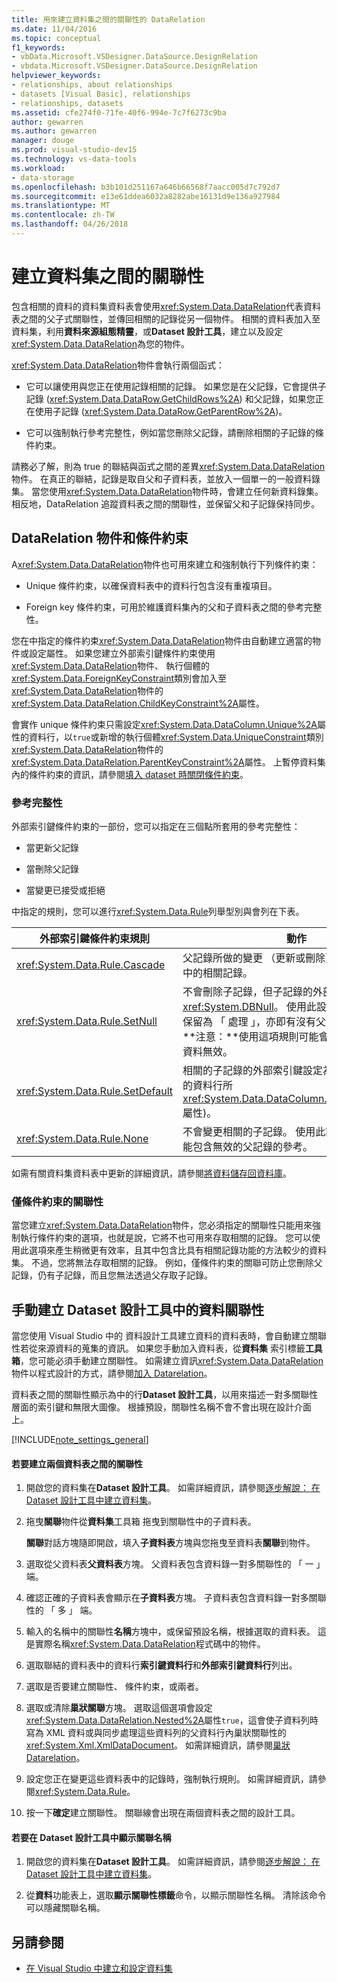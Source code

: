 ```yaml
---
title: 用來建立資料集之間的關聯性的 DataRelation
ms.date: 11/04/2016
ms.topic: conceptual
f1_keywords:
- vbData.Microsoft.VSDesigner.DataSource.DesignRelation
- vbdata.Microsoft.VSDesigner.DataSource.DesignRelation
helpviewer_keywords:
- relationships, about relationships
- datasets [Visual Basic], relationships
- relationships, datasets
ms.assetid: cfe274f0-71fe-40f6-994e-7c7f6273c9ba
author: gewarren
ms.author: gewarren
manager: douge
ms.prod: visual-studio-dev15
ms.technology: vs-data-tools
ms.workload:
- data-storage
ms.openlocfilehash: b3b101d251167a646b66568f7aacc005d7c792d7
ms.sourcegitcommit: e13e61ddea6032a8282abe16131d9e136a927984
ms.translationtype: MT
ms.contentlocale: zh-TW
ms.lasthandoff: 04/26/2018
---
```

# <a name="create-relationships-between-datasets"></a>建立資料集之間的關聯性
包含相關的資料的資料集資料表會使用<xref:System.Data.DataRelation>代表資料表之間的父子式關聯性，並傳回相關的記錄從另一個物件。 相關的資料表加入至資料集，利用**資料來源組態精靈**，或**Dataset 設計工具**，建立以及設定<xref:System.Data.DataRelation>為您的物件。

<xref:System.Data.DataRelation>物件會執行兩個函式：

-   它可以讓使用與您正在使用記錄相關的記錄。 如果您是在父記錄，它會提供子記錄 (<xref:System.Data.DataRow.GetChildRows%2A>) 和父記錄，如果您正在使用子記錄 (<xref:System.Data.DataRow.GetParentRow%2A>)。

-   它可以強制執行參考完整性，例如當您刪除父記錄，請刪除相關的子記錄的條件約束。

請務必了解，則為 true 的聯結與函式之間的差異<xref:System.Data.DataRelation>物件。 在真正的聯結，記錄是取自父和子資料表，並放入一個單一的一般資料錄集。 當您使用<xref:System.Data.DataRelation>物件時，會建立任何新資料錄集。 相反地，DataRelation 追蹤資料表之間的關聯性，並保留父和子記錄保持同步。

## <a name="datarelation-objects-and-constraints"></a>DataRelation 物件和條件約束
A<xref:System.Data.DataRelation>物件也可用來建立和強制執行下列條件約束：

-   Unique 條件約束，以確保資料表中的資料行包含沒有重複項目。

-   Foreign key 條件約束，可用於維護資料集內的父和子資料表之間的參考完整性。

您在中指定的條件約束<xref:System.Data.DataRelation>物件由自動建立適當的物件或設定屬性。 如果您建立外部索引鍵條件約束使用<xref:System.Data.DataRelation>物件、 執行個體的<xref:System.Data.ForeignKeyConstraint>類別會加入至<xref:System.Data.DataRelation>物件的<xref:System.Data.DataRelation.ChildKeyConstraint%2A>屬性。

會實作 unique 條件約束只需設定<xref:System.Data.DataColumn.Unique%2A>屬性的資料行，以`true`或新增的執行個體<xref:System.Data.UniqueConstraint>類別<xref:System.Data.DataRelation>物件的<xref:System.Data.DataRelation.ParentKeyConstraint%2A>屬性。 上暫停資料集內的條件約束的資訊，請參閱[填入 dataset 時關閉條件約束](../data-tools/turn-off-constraints-while-filling-a-dataset.md)。

### <a name="referential-integrity-rules"></a>參考完整性
外部索引鍵條件約束的一部份，您可以指定在三個點所套用的參考完整性：

-   當更新父記錄

-   當刪除父記錄

-   當變更已接受或拒絕

中指定的規則，您可以進行<xref:System.Data.Rule>列舉型別與會列在下表。

|外部索引鍵條件約束規則|動作|
|----------------------------------|------------|
|<xref:System.Data.Rule.Cascade>|父記錄所做的變更 （更新或刪除） 也會是子資料表中的相關記錄。|
|<xref:System.Data.Rule.SetNull>|不會刪除子記錄，但子記錄的外部索引鍵設定為<xref:System.DBNull>。 使用此設定時，子記錄可以保留為 「 處理 」，亦即有沒有父資料錄的關聯性。 **注意：**使用這項規則可能會導致子資料表中的資料無效。|
|<xref:System.Data.Rule.SetDefault>|相關的子記錄的外部索引鍵設定為預設值 (如同建立的資料行所<xref:System.Data.DataColumn.DefaultValue%2A>屬性)。|
|<xref:System.Data.Rule.None>|不會變更相關的子記錄。 使用此設定時，子記錄可能包含無效的父記錄的參考。|

如需有關資料集資料表中更新的詳細資訊，請參閱[將資料儲存回資料庫](../data-tools/save-data-back-to-the-database.md)。

### <a name="constraint-only-relations"></a>僅條件約束的關聯性
當您建立<xref:System.Data.DataRelation>物件，您必須指定的關聯性只能用來強制執行條件約束的選項，也就是說，它將不也可用來存取相關的記錄。 您可以使用此選項來產生稍微更有效率，且其中包含比具有相關記錄功能的方法較少的資料集。 不過，您將無法存取相關的記錄。 例如，僅條件約束的關聯可防止您刪除父記錄，仍有子記錄，而且您無法透過父存取子記錄。

## <a name="manually-creating-a-data-relation-in-the-dataset-designer"></a>手動建立 Dataset 設計工具中的資料關聯性
當您使用 Visual Studio 中的 資料設計工具建立資料的資料表時，會自動建立關聯性若從來源資料的蒐集的資訊。 如果您手動加入資料表，從**資料集** 索引標籤**工具箱**，您可能必須手動建立關聯性。 如需建立資訊<xref:System.Data.DataRelation>物件以程式設計的方式，請參閱[加入 Datarelation](/dotnet/framework/data/adonet/dataset-datatable-dataview/adding-datarelations)。

資料表之間的關聯性顯示為中的行**Dataset 設計工具**，以用來描述一對多關聯性層面的索引鍵和無限大圖像。 根據預設，關聯性名稱不會不會出現在設計介面上。

[!INCLUDE[note_settings_general](../data-tools/includes/note_settings_general_md.md)]

#### <a name="to-create-a-relationship-between-two-data-tables"></a>若要建立兩個資料表之間的關聯性

1.  開啟您的資料集在**Dataset 設計工具**。 如需詳細資訊，請參閱[逐步解說： 在 Dataset 設計工具中建立資料集](walkthrough-creating-a-dataset-with-the-dataset-designer.md)。

2.  拖曳**關聯**物件從**資料集**工具箱 拖曳到關聯性中的子資料表。

     **關聯**對話方塊隨即開啟，填入**子資料表**方塊與您拖曳至資料表**關聯**到物件。

3.  選取從父資料表**父資料表**方塊。 父資料表包含資料錄一對多關聯性的 「 一 」 端。

4.  確認正確的子資料表會顯示在**子資料表**方塊。 子資料表包含資料錄一對多關聯性的 「 多 」 端。

5.  輸入的名稱中的關聯性**名稱**方塊中，或保留預設名稱，根據選取的資料表。 這是實際名稱<xref:System.Data.DataRelation>程式碼中的物件。

6.  選取聯結的資料表中的資料行**索引鍵資料行**和**外部索引鍵資料行**列出。

7.  選取是否要建立關聯性、 條件約束，或兩者。

8.  選取或清除**巢狀關聯**方塊。 選取這個選項會設定<xref:System.Data.DataRelation.Nested%2A>屬性`true`，這會使子資料列時寫為 XML 資料或與同步處理這些資料列的父資料行內巢狀關聯性的<xref:System.Xml.XmlDataDocument>。 如需詳細資訊，請參閱[巢狀 Datarelation](/dotnet/framework/data/adonet/dataset-datatable-dataview/nesting-datarelations)。

9. 設定您正在變更這些資料表中的記錄時，強制執行規則。 如需詳細資訊，請參閱<xref:System.Data.Rule>。

10. 按一下**確定**建立關聯性。 關聯線會出現在兩個資料表之間的設計工具。

#### <a name="to-display-a-relation-name-in-the-dataset-designer"></a>若要在 Dataset 設計工具中顯示關聯名稱

1.  開啟您的資料集在**Dataset 設計工具**。 如需詳細資訊，請參閱[逐步解說： 在 Dataset 設計工具中建立資料集](walkthrough-creating-a-dataset-with-the-dataset-designer.md)。

2.  從**資料**功能表上，選取**顯示關聯性標籤**命令，以顯示關聯性名稱。 清除該命令可以隱藏關聯名稱。

## <a name="see-also"></a>另請參閱

- [在 Visual Studio 中建立和設定資料集](../data-tools/create-and-configure-datasets-in-visual-studio.md)